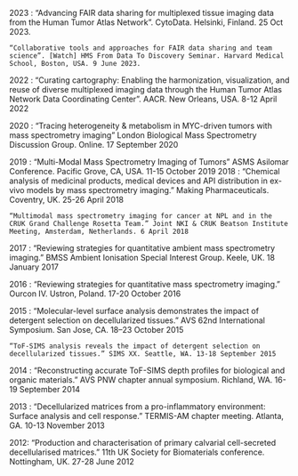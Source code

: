 
2023 
:   “Advancing FAIR data sharing for multiplexed tissue imaging data from the Human Tumor Atlas Network”. 
    CytoData. Helsinki, Finland. 25 Oct 2023.

    “Collaborative tools and approaches for FAIR data sharing and team science”. [Watch] HMS From Data To Discovery Seminar. Harvard Medical School, Boston, USA. 9 June 2023.

2022
:   “Curating cartography: Enabling the harmonization, visualization, and reuse of diverse multiplexed imaging data through the Human Tumor Atlas Network Data Coordinating Center”. 
    AACR. New Orleans, USA. 8-12 April 2022

2020
:    “Tracing heterogeneity & metabolism in MYC-driven tumors with mass spectrometry imaging” 
     London Biological Mass Spectrometry Discussion Group. Online. 17 September 2020

2019
:    “Multi-Modal Mass Spectrometry Imaging of Tumors”
     ASMS Asilomar Conference. Pacific Grove, CA, USA. 11-15 October 2019
2018
:    “Chemical analysis of medicinal products, medical devices and API distribution in ex-vivo models by mass spectrometry imaging.” 
     Making Pharmaceuticals. Coventry, UK. 25-26 April 2018

    “Multimodal mass spectrometry imaging for cancer at NPL and in the CRUK Grand Challenge Rosetta Team.” Joint NKI & CRUK Beatson Institute Meeting, Amsterdam, Netherlands. 6 April 2018
2017
:    “Reviewing strategies for quantitative ambient mass spectrometry imaging.” BMSS Ambient Ionisation Special Interest Group. Keele, UK. 18 January 2017

2016
:    “Reviewing strategies for quantitative mass spectrometry imaging.” Ourcon IV. Ustron, Poland. 17-20 October 2016

2015
:    “Molecular-level surface analysis demonstrates the impact of detergent selection on decellularized tissues.” AVS 62nd International Symposium. San Jose, CA. 18–23 October 2015

    “ToF-SIMS analysis reveals the impact of detergent selection on decellularized tissues.” SIMS XX. Seattle, WA. 13-18 September 2015

2014
:    “Reconstructing accurate ToF-SIMS depth profiles for biological and organic materials.” AVS PNW chapter annual symposium. Richland, WA. 16-19 September 2014

2013
:    “Decellularized matrices from a pro-inflammatory environment: Surface analysis and cell response.” TERMIS-AM chapter meeting. Atlanta, GA. 10-13 November 2013

2012:
     “Production and characterisation of primary calvarial cell-secreted decellularised matrices.” 11th UK Society for Biomaterials conference. Nottingham, UK. 27-28 June 2012
